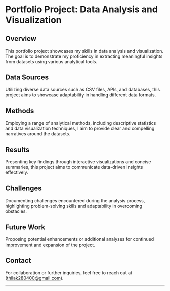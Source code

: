 # Portfolio Project: Data Analysis and Visualization

## Overview

This portfolio project showcases my skills in data analysis and visualization. The goal is to demonstrate my proficiency in extracting meaningful insights from datasets using various analytical tools.

## Data Sources

Utilizing diverse data sources such as CSV files, APIs, and databases, this project aims to showcase adaptability in handling different data formats.

## Methods

Employing a range of analytical methods, including descriptive statistics and data visualization techniques, I aim to provide clear and compelling narratives around the datasets.

## Results

Presenting key findings through interactive visualizations and concise summaries, this project aims to communicate data-driven insights effectively.

## Challenges

Documenting challenges encountered during the analysis process, highlighting problem-solving skills and adaptability in overcoming obstacles.

## Future Work

Proposing potential enhancements or additional analyses for continued improvement and expansion of the project.

## Contact

For collaboration or further inquiries, feel free to reach out at (thilak280400@gmail.com).

---
